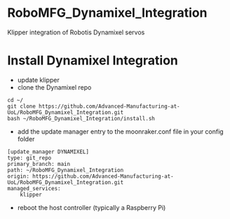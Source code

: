 # RoboMFG_Dynamixel_Integration
Klipper integration of Robotis Dynamixel servos 

# Install Dynamixel Integration

- update klipper
- clone the Dynamixel repo
```
cd ~/
git clone https://github.com/Advanced-Manufacturing-at-UoL/RoboMFG_Dynamixel_Integration.git
bash ~/RoboMFG_Dynamixel_Integration/install.sh
```
- add the update manager entry to the moonraker.conf file in your config folder
```
[update_manager DYNAMIXEL]
type: git_repo
primary_branch: main
path: ~/RoboMFG_Dynamixel_Integration
origin: https://github.com/Advanced-Manufacturing-at-UoL/RoboMFG_Dynamixel_Integration.git
managed_services:
	klipper
```
- reboot the host controller (typically a Raspberry Pi)
